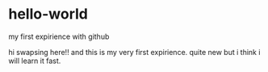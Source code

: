# hello-world
my first expirience with github

hi swapsing here!!
and this is my very first expirience. quite new but i think i will learn it fast.
